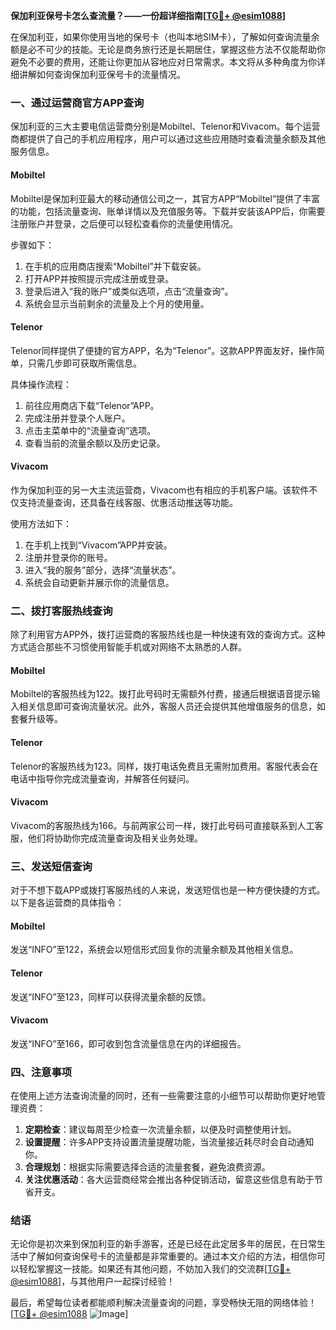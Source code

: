 **保加利亚保号卡怎么查流量？——一份超详细指南[[TG💪+ @esim1088](https://t.me/s/esim1088)]**

在保加利亚，如果你使用当地的保号卡（也叫本地SIM卡），了解如何查询流量余额是必不可少的技能。无论是商务旅行还是长期居住，掌握这些方法不仅能帮助你避免不必要的费用，还能让你更加从容地应对日常需求。本文将从多种角度为你详细讲解如何查询保加利亚保号卡的流量情况。

### 一、通过运营商官方APP查询

保加利亚的三大主要电信运营商分别是Mobiltel、Telenor和Vivacom。每个运营商都提供了自己的手机应用程序，用户可以通过这些应用随时查看流量余额及其他服务信息。

#### Mobiltel
Mobiltel是保加利亚最大的移动通信公司之一，其官方APP“Mobiltel”提供了丰富的功能，包括流量查询、账单详情以及充值服务等。下载并安装该APP后，你需要注册账户并登录，之后便可以轻松查看你的流量使用情况。

步骤如下：
1. 在手机的应用商店搜索“Mobiltel”并下载安装。
2. 打开APP并按照提示完成注册或登录。
3. 登录后进入“我的账户”或类似选项，点击“流量查询”。
4. 系统会显示当前剩余的流量及上个月的使用量。

#### Telenor
Telenor同样提供了便捷的官方APP，名为“Telenor”。这款APP界面友好，操作简单，只需几步即可获取所需信息。

具体操作流程：
1. 前往应用商店下载“Telenor”APP。
2. 完成注册并登录个人账户。
3. 点击主菜单中的“流量查询”选项。
4. 查看当前的流量余额以及历史记录。

#### Vivacom
作为保加利亚的另一大主流运营商，Vivacom也有相应的手机客户端。该软件不仅支持流量查询，还具备在线客服、优惠活动推送等功能。

使用方法如下：
1. 在手机上找到“Vivacom”APP并安装。
2. 注册并登录你的账号。
3. 进入“我的服务”部分，选择“流量状态”。
4. 系统会自动更新并展示你的流量信息。

### 二、拨打客服热线查询

除了利用官方APP外，拨打运营商的客服热线也是一种快速有效的查询方式。这种方式适合那些不习惯使用智能手机或对网络不太熟悉的人群。

#### Mobiltel
Mobiltel的客服热线为122。拨打此号码时无需额外付费，接通后根据语音提示输入相关信息即可查询流量状况。此外，客服人员还会提供其他增值服务的信息，如套餐升级等。

#### Telenor
Telenor的客服热线为123。同样，拨打电话免费且无需附加费用。客服代表会在电话中指导你完成流量查询，并解答任何疑问。

#### Vivacom
Vivacom的客服热线为166。与前两家公司一样，拨打此号码可直接联系到人工客服，他们将协助你完成流量查询及相关业务处理。

### 三、发送短信查询

对于不想下载APP或拨打客服热线的人来说，发送短信也是一种方便快捷的方式。以下是各运营商的具体指令：

#### Mobiltel
发送“INFO”至122，系统会以短信形式回复你的流量余额及其他相关信息。

#### Telenor
发送“INFO”至123，同样可以获得流量余额的反馈。

#### Vivacom
发送“INFO”至166，即可收到包含流量信息在内的详细报告。

### 四、注意事项

在使用上述方法查询流量的同时，还有一些需要注意的小细节可以帮助你更好地管理资费：

1. **定期检查**：建议每周至少检查一次流量余额，以便及时调整使用计划。
2. **设置提醒**：许多APP支持设置流量提醒功能，当流量接近耗尽时会自动通知你。
3. **合理规划**：根据实际需要选择合适的流量套餐，避免浪费资源。
4. **关注优惠活动**：各大运营商经常会推出各种促销活动，留意这些信息有助于节省开支。

### 结语

无论你是初次来到保加利亚的新手游客，还是已经在此定居多年的居民，在日常生活中了解如何查询保号卡的流量都是非常重要的。通过本文介绍的方法，相信你可以轻松掌握这一技能。如果还有其他问题，不妨加入我们的交流群[[TG💪+ @esim1088](https://t.me/s/esim1088)]，与其他用户一起探讨经验！

最后，希望每位读者都能顺利解决流量查询的问题，享受畅快无阻的网络体验！[[TG💪+ @esim1088](https://t.me/s/esim1088) ![Image](https://i.postimg.cc/4NQfJmqS/Snipaste-2025-05-13-00-14-12.png)]